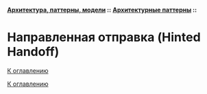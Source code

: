 **[Архитектура, паттерны, модели](../../README.md#patterns) ::** 
**[Архитектурные паттерны](../../README.md#patterns-architectural) ::**
# Направленная отправка (Hinted Handoff)

<!--

-->

[К оглавлению](../../README.md#patterns-architectural)



[К оглавлению](../../README.md#patterns-architectural)
